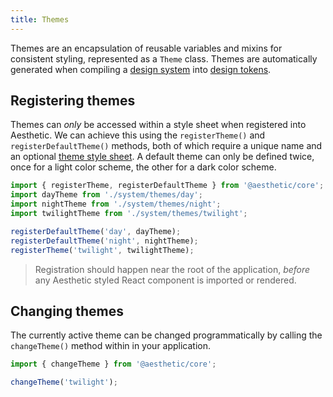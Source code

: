 ```yaml
---
title: Themes
---
```


Themes are an encapsulation of reusable variables and mixins for consistent styling, represented as
a `Theme` class. Themes are automatically generated when compiling a
[design system](../design-system.md) into [design tokens](../design-tokens/web/css-in-js.md).

## Registering themes

Themes can _only_ be accessed within a style sheet when registered into Aesthetic. We can achieve
this using the `registerTheme()` and `registerDefaultTheme()` methods, both of which require a
unique name and an optional [theme style sheet](./style-sheets/themes.md). A default theme can only
be defined twice, once for a light color scheme, the other for a dark color scheme.

```ts title="setup.ts"
import { registerTheme, registerDefaultTheme } from '@aesthetic/core';
import dayTheme from './system/themes/day';
import nightTheme from './system/themes/night';
import twilightTheme from './system/themes/twilight';

registerDefaultTheme('day', dayTheme);
registerDefaultTheme('night', nightTheme);
registerTheme('twilight', twilightTheme);
```

> Registration should happen near the root of the application, _before_ any Aesthetic styled React
> component is imported or rendered.

## Changing themes

The currently active theme can be changed programmatically by calling the `changeTheme()` method
within in your application.

```ts
import { changeTheme } from '@aesthetic/core';

changeTheme('twilight');
```
